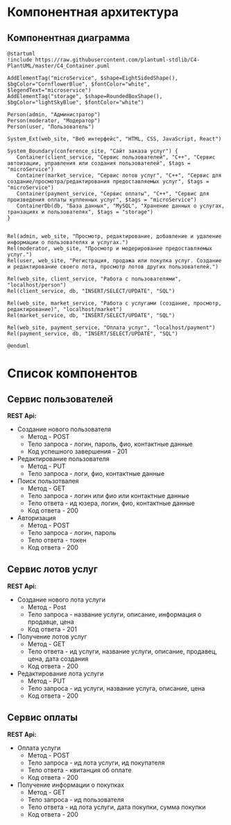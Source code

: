 # Компонентная архитектура

## Компонентная диаграмма
```plantuml
@startuml
!include https://raw.githubusercontent.com/plantuml-stdlib/C4-PlantUML/master/C4_Container.puml

AddElementTag("microService", $shape=EightSidedShape(), $bgColor="CornflowerBlue", $fontColor="white", $legendText="microservice")
AddElementTag("storage", $shape=RoundedBoxShape(), $bgColor="lightSkyBlue", $fontColor="white")

Person(admin, "Администратор")
Person(moderator, "Модератор")
Person(user, "Пользователь")

System_Ext(web_site, "Веб интерфейс", "HTML, CSS, JavaScript, React")

System_Boundary(conference_site, "Сайт заказа услуг") {
   Container(client_service, "Сервис пользователей", "C++", "Сервис автоизации, управления или создания пользователей", $tags = "microService")    
   Container(market_service, "Сервис лотов услуг", "C++", "Сервис для создание/просмотра/редактирования предоставляемых услуг", $tags = "microService") 
   Container(payment_service, "Сервис оплаты", "C++", "Сервис для произведения оплаты купленных услуг", $tags = "microService")   
   ContainerDb(db, "База данных", "MySQL", "Хранение данных о услугах, транзациях и пользователях", $tags = "storage")
}


Rel(admin, web_site, "Просмотр, редактирование, добавление и удаление информации о пользователях и услугах.")
Rel(moderator, web_site, "Просмотр и модерирование предоставляемых услуг.")
Rel(user, web_site, "Регистрация, продажа или покупка услуг. Создание и редактирование своего лота, просмотр лотов других пользователей.")

Rel(web_site, client_service, "Работа с пользователями", "localhost/person")
Rel(client_service, db, "INSERT/SELECT/UPDATE", "SQL")

Rel(web_site, market_service, "Работа с услугами (создание, просмотр, редактирование)", "localhost/market")
Rel(market_service, db, "INSERT/SELECT/UPDATE", "SQL")

Rel(web_site, payment_service, "Оплата услуг", "localhost/payment")
Rel(payment_service, db, "INSERT/SELECT/UPDATE", "SQL")

@enduml
```

# Список компонентов
## Сервис пользователей
**REST Api:**
- Создание нового пользователя
   - Метод - POST
   - Тело запроса - логин, пароль, фио, контактные данные
   - Код успешного завершения - 201
- Редактирование пользователя
   - Метод - PUT
   - Тело запроса - логи, фио, контактные данные
- Поиск пользотвалея
   - Метод - GET
   - Тело запроса - логин или фио или контактные данные
   - Тело ответа - ид юзера, логин, фио, контактные данные
   - Код ответа - 200
- Авторизация
   - Метод - POST
   - Тело запроса - логин, пароль
   - Тело ответа - токен
   - Код ответа - 200

## Сервиc лотов услуг
**REST Api:**
- Создание нового лота услуги
   - Метод - Post
   - Тело запроса - название услуги, описание, информация о продавце, цена
   - Код ответа - 201
- Получение лотов услуг
   - Метод - GET
   - Тело ответа - ид услуги, название услуги, описание, продавец, цена, дата создания
   - Код ответа - 200
- Редактирование лота услуги
   - Метод - PUT
   - Тело запроса - ид услуги, название услуга, описание, цена
   - Код ответа - 200

## Сервис оплаты
**REST Api:**
- Оплата услуги
   - Метод - POST
   - Тело запроса - ид лота услуги, ид покупателя
   - Тело ответа - квитанция об оплате
   - Код ответа - 200
- Получение информации о покупках
   - Метод - GET
   - Тело запроса - ид пользователя
   - Тело ответа - ид лота услуги, дата покупки, сумма покупки
   - Код ответа - 200
